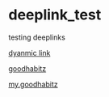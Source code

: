 # deeplink_test
testing deeplinks

[dyanmic link](https://goodhabitz.page.link/AY2a)

[goodhabitz](https://goodhabitz.com)

[my.goodhabitz](https://my.goodhabitz.com)
